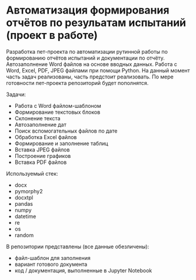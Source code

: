 # Автоматизация формирования отчётов по резульатам испытаний (проект в работе) 

Разработка пет-проекта по автоматизации рутинной работы по формированию отчётов испытаний и документации по отчёту. 
Автозаполнение Word файлов на основе вводных данных.
Работа с Word, Excel, PDF, JPEG файлами при помощи Python.
На данный момент часть задач реализованы, часть предстоит реализовать.
По мере готовности пет-проекта репозиторий будет пополнятся.

Задачи:

- Работа с Word файлом-шаблоном
- Формирование текстовых блоков
- Склонение текста 
- Автозаполнение дат
- Поиск вспомогательных файлов по дате
- Обработка Excel файлов
- Формирование и заполнение таблиц
- Вставка JPEG файлов
- Построение графиков
- Вставка PDF файлов


Используемый стек:

- docx
- pymorphy2
- docxtpl 
- pandas
- numpy 
- datetime
- re
- os
- random

В репозитории представлены (все данные обезличены): 

- файл-шаблон для заполнения
- вариант готового документа
- код / документация, выполненные в Jupyter Notebook
